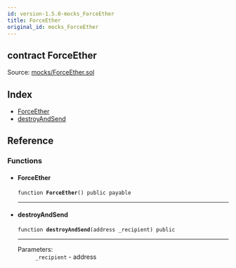 ```yaml
---
id: version-1.5.0-mocks_ForceEther
title: ForceEther
original_id: mocks_ForceEther
---
```


<div class="contract-doc"><div class="contract"><h2 class="contract-header"><span class="contract-kind">contract</span> ForceEther</h2><div class="source">Source: <a href="https://github.com/OpenZeppelin/zeppelin-solidity/blob/v1.5.0/contracts/mocks/ForceEther.sol" target="_blank">mocks/ForceEther.sol</a></div></div><div class="index"><h2>Index</h2><ul><li><a href="mocks_ForceEther.html#ForceEther">ForceEther</a></li><li><a href="mocks_ForceEther.html#destroyAndSend">destroyAndSend</a></li></ul></div><div class="reference"><h2>Reference</h2><div class="functions"><h3>Functions</h3><ul><li><div class="item function"><span id="ForceEther" class="anchor-marker"></span><h4 class="name">ForceEther</h4><div class="body"><code class="signature">function <strong>ForceEther</strong><span>() </span><span>public </span><span>payable </span></code><hr/></div></div></li><li><div class="item function"><span id="destroyAndSend" class="anchor-marker"></span><h4 class="name">destroyAndSend</h4><div class="body"><code class="signature">function <strong>destroyAndSend</strong><span>(address _recipient) </span><span>public </span></code><hr/><dl><dt><span class="label-parameters">Parameters:</span></dt><dd><div><code>_recipient</code> - address</div></dd></dl></div></div></li></ul></div></div></div>
